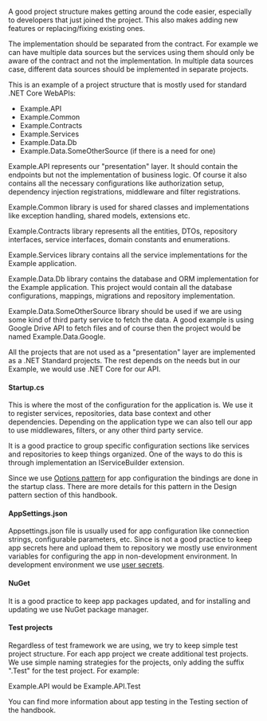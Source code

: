 A good project structure makes getting around the code easier, especially to developers that just joined the project. This also makes adding new features or replacing/fixing existing ones.

The implementation should be separated from the contract. For example we can have multiple data sources but the services using them should only be aware of the contract and not the implementation. In multiple data sources case, different data sources should be implemented in separate projects. 

This is an example of a project structure that is mostly used for standard .NET Core WebAPIs:

* Example.API
* Example.Common
* Example.Contracts
* Example.Services
* Example.Data.Db
* Example.Data.SomeOtherSource (if there is a need for one)

Example.API represents our "presentation" layer. It should contain the endpoints but not the implementation of business logic. Of course it also contains all the necessary configurations like authorization setup, dependency injection registrations, middleware and filter registrations.

Example.Common library is used for shared classes and implementations like exception handling, shared models, extensions etc. 

Example.Contracts library represents all the entities, DTOs, repository interfaces, service interfaces, domain constants and enumerations.  

Example.Services library contains all the service implementations for the Example application. 

Example.Data.Db library contains the database and ORM implementation for the Example application. This project  would contain all the database configurations, mappings, migrations and repository implementation. 

Example.Data.SomeOtherSource library should be used if we are using some kind of third party service to fetch the data. A good example is using Google Drive API to fetch files and of course then the project would be named Example.Data.Google. 

All the projects that are not used as a "presentation" layer are implemented as a .NET Standard projects. The rest depends on the needs but in our Example, we would use .NET Core for our API.  



#### Startup.cs

This is where the most of the configuration for the application is. We use it to register services, repositories, data base context and other dependencies. Depending on the application type we can also tell our app to use middlewares, filters, or any other third party service.

It is a good practice to group specific configuration sections like services and repositories to keep things organized. One of the ways to do this is through implementation an IServiceBuilder extension. 

Since we use [Options pattern](https://docs.microsoft.com/en-us/aspnet/core/fundamentals/configuration/options?view=aspnetcore-3.1) for app configuration the bindings are done in the startup class. There are more details for this pattern in the Design pattern section of this handbook. 



#### AppSettings.json

Appsettings.json file is usually used for app configuration like connection strings, configurable parameters, etc. Since is not a good practice to keep app secrets here and upload them to repository we mostly use environment variables for configuring the app in non-development environment. In development environment we  use [user secrets](https://docs.microsoft.com/en-us/aspnet/core/security/app-secrets?view=aspnetcore-3.1&tabs=windows). 



#### NuGet

It is a good practice to keep app packages updated, and for installing and updating we use NuGet package manager. 

#### Test projects

Regardless of test framework we are using, we try to keep simple test project structure. For each app project we create additional test projects. We use simple naming strategies for the projects, only adding the suffix ".Test" for the test project. For example:

Example.API would be Example.API.Test

You can find more information about app testing in the Testing section of the handbook.
